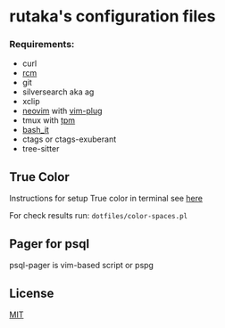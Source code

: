 rutaka's configuration files
===============

### Requirements:
* curl
* [rcm]( https://github.com/thoughtbot/rcm )
* git
* silversearch aka ag
* xclip
* [neovim](https://neovim.io/) with [vim-plug](https://github.com/junegunn/vim-plug)
* tmux with [tpm](https://github.com/tmux-plugins/tpm)
* [bash_it](https://github.com/Bash-it/bash-it)
* ctags or ctags-exuberant
* tree-sitter

## True Color
Instructions for setup True color in terminal see [here](https://gist.github.com/XVilka/8346728)

For check results run: `dotfiles/color-spaces.pl`

## Pager for psql
psql-pager is vim-based script or pspg

## License
[MIT](https://github.com/rutaka-n/dotfiles/blob/master/LICENSE)
